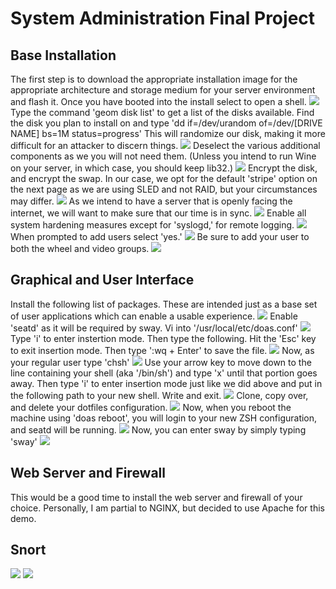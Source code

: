 # System Administration Final Project

## Base Installation
The first step is to download the appropriate installation image for the appropriate architecture and storage medium for your server environment and flash it. Once you have booted into the install select to open a shell.
![](bsd-setup/1.png)
Type the command 'geom disk list' to get a list of the disks available. Find the disk you plan to install on and type 'dd if=/dev/urandom of=/dev/[DRIVE NAME] bs=1M status=progress' This will randomize our disk, making it more difficult for an attacker to discern things.
![](bsd-setup/2.png)
Deselect the various additional components as we you will not need them. (Unless you intend to run Wine on your server, in which case, you should keep lib32.)
![](bsd-setup/3.png)
Encrypt the disk, and encrypt the swap. In our case, we opt for the default 'stripe' option on the next page as we are using SLED and not RAID, but your circumstances may differ.
![](bsd-setup/4.png)
As we intend to have a server that is openly facing the internet, we will want to make sure that our time is in sync.
![](bsd-setup/5.png)
Enable all system hardening measures except for 'syslogd,' for remote logging. 
![](bsd-setup/6.png)
When prompted to add users select 'yes.'
![](bsd-setup/7.png)
Be sure to add your user to both the wheel and video groups.
![](bsd-setup/8.png)
## Graphical and User Interface
Install the following list of packages. These are intended just as a base set of user applications which can enable a usable experience.
![](bsd-setup/9.png)
Enable 'seatd' as it will be required by sway. Vi into '/usr/local/etc/doas.conf'
![](bsd-setup/10.png)
Type 'i' to enter instertion mode. Then type the following. Hit the 'Esc' key to exit insertion mode. Then type ':wq + Enter' to save the file.
![](bsd-setup/11.png)
Now, as your regular user type 'chsh'
![](bsd-setup/12.png)
Use your arrow key to move down to the line containing your shell (aka '/bin/sh') and type 'x' until that portion goes away. Then type 'i' to enter insertion mode just like we did above and put in the following path to your new shell. Write and exit.
![](bsd-setup/13.png)
Clone, copy over, and delete your dotfiles configuration.
![](bsd-setup/14.png)
Now, when you reboot the machine using 'doas reboot', you will login to your new ZSH configuration, and seatd will be running.
![](bsd-setup/15.png)
Now, you can enter sway by simply typing 'sway'
![](bsd-setup/16.png)
## Web Server and Firewall
This would be a good time to install the web server and firewall of your choice. Personally, I am partial to NGINX, but decided to use Apache for this demo.
## Snort
![](snort/0.png)
![](snort/1.png)
